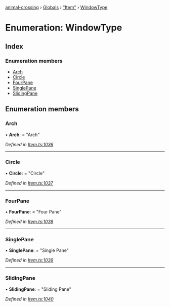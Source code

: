 [animal-crossing](../README.md) › [Globals](../globals.md) › ["Item"](../modules/_item_.md) › [WindowType](_item_.windowtype.md)

# Enumeration: WindowType

## Index

### Enumeration members

* [Arch](_item_.windowtype.md#arch)
* [Circle](_item_.windowtype.md#circle)
* [FourPane](_item_.windowtype.md#fourpane)
* [SinglePane](_item_.windowtype.md#singlepane)
* [SlidingPane](_item_.windowtype.md#slidingpane)

## Enumeration members

###  Arch

• **Arch**: = "Arch"

*Defined in [Item.ts:1036](https://github.com/Norviah/animal-crossing/blob/37c048c/module/types/Item.ts#L1036)*

___

###  Circle

• **Circle**: = "Circle"

*Defined in [Item.ts:1037](https://github.com/Norviah/animal-crossing/blob/37c048c/module/types/Item.ts#L1037)*

___

###  FourPane

• **FourPane**: = "Four Pane"

*Defined in [Item.ts:1038](https://github.com/Norviah/animal-crossing/blob/37c048c/module/types/Item.ts#L1038)*

___

###  SinglePane

• **SinglePane**: = "Single Pane"

*Defined in [Item.ts:1039](https://github.com/Norviah/animal-crossing/blob/37c048c/module/types/Item.ts#L1039)*

___

###  SlidingPane

• **SlidingPane**: = "Sliding Pane"

*Defined in [Item.ts:1040](https://github.com/Norviah/animal-crossing/blob/37c048c/module/types/Item.ts#L1040)*
